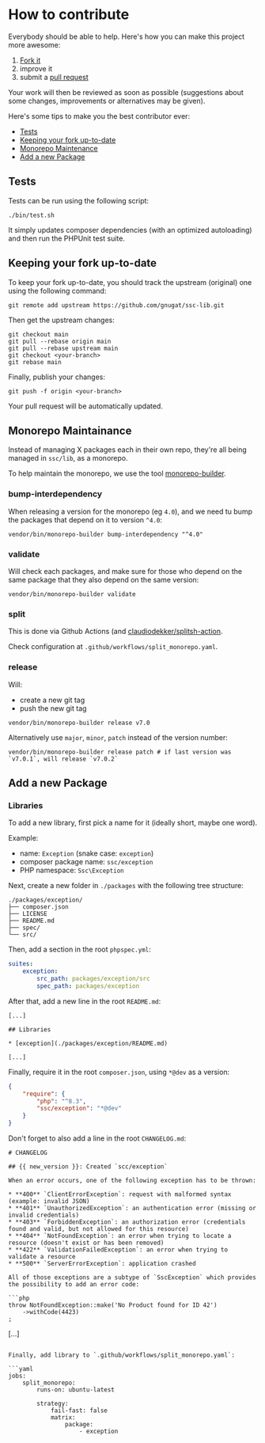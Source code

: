 # How to contribute

Everybody should be able to help. Here's how you can make this project more
awesome:

1. [Fork it](https://github.com/gnugat/ssc-lib/fork_select)
2. improve it
3. submit a [pull request](https://help.github.com/articles/creating-a-pull-request)

Your work will then be reviewed as soon as possible (suggestions about some
changes, improvements or alternatives may be given).

Here's some tips to make you the best contributor ever:

* [Tests](#tests)
* [Keeping your fork up-to-date](#keeping-your-fork-up-to-date)
* [Monorepo Maintenance](#monorepo-maintainance)
* [Add a new Package](#add-a-new-package)

## Tests

Tests can be run using the following script:

```console
./bin/test.sh
```

It simply updates composer dependencies (with an optimized autoloading) and then
run the PHPUnit test suite.

## Keeping your fork up-to-date

To keep your fork up-to-date, you should track the upstream (original) one
using the following command:

```console
git remote add upstream https://github.com/gnugat/ssc-lib.git
```

Then get the upstream changes:

```console
git checkout main
git pull --rebase origin main
git pull --rebase upstream main
git checkout <your-branch>
git rebase main
```

Finally, publish your changes:

```console
git push -f origin <your-branch>
```

Your pull request will be automatically updated.

## Monorepo Maintainance

Instead of managing X packages each in their own repo, they're all being managed in `ssc/lib`, as a monorepo.

To help maintain the monorepo, we use the tool [monorepo-builder](https://github.com/symplify/monorepo-builder).

### bump-interdependency

When releasing a version for the monorepo (eg `4.0`), and we need tu bump the packages that depend on it to version `^4.0`:

```console
vendor/bin/monorepo-builder bump-interdependency "^4.0"
```

### validate

Will check each packages, and make sure for those who depend on the same package that they also depend on the same version:

```console
vendor/bin/monorepo-builder validate
```

### split

This is done via Github Actions (and [claudiodekker/splitsh-action](https://github.com/claudiodekker/splitsh-action).

Check configuration at `.github/workflows/split_monorepo.yaml`.

### release

Will:

* create a new git tag
* push the new git tag

```console
vendor/bin/monorepo-builder release v7.0
```

Alternatively use `major`, `minor`, `patch` instead of the version number:

```console
vendor/bin/monorepo-builder release patch # if last version was `v7.0.1`, will release `v7.0.2`
```

## Add a new Package

### Libraries

To add a new library, first pick a name for it (ideally short, maybe one word).

Example:

* name: `Exception` (snake case: `exception`)
* composer package name: `ssc/exception`
* PHP namespace: `Ssc\Exception`

Next, create a new folder in `./packages` with the following tree structure:

```
./packages/exception/
├── composer.json
├── LICENSE
├── README.md
├── spec/
└── src/
```

Then, add a section in the root `phpspec.yml`:

```yaml
suites:
    exception:
        src_path: packages/exception/src
        spec_path: packages/exception
```

After that, add a new line in the root `README.md`:

```
[...]

## Libraries

* [exception](./packages/exception/README.md)

[...]
```
Finally, require it in the root `composer.json`, using `*@dev` as a version:

```json
{
    "require": {
        "php": "^8.3",
        "ssc/exception": "*@dev"
    }
}
```

Don't forget to also add a line in the root `CHANGELOG.md`:

```
# CHANGELOG

## {{ new_version }}: Created `scc/exception`

When an error occurs, one of the following exception has to be thrown:

* **400** `ClientErrorException`: request with malformed syntax (example: invalid JSON)
* **401** `UnauthorizedException`: an authentication error (missing or invalid credentials)
* **403** `ForbiddenException`: an authorization error (credentials found and valid, but not allowed for this resource)
* **404** `NotFoundException`: an error when trying to locate a resource (doesn't exist or has been removed)
* **422** `ValidationFailedException`: an error when trying to validate a resource
* **500** `ServerErrorException`: application crashed

All of those exceptions are a subtype of `SscException` which provides
the possibility to add an error code:

```php
throw NotFoundException::make('No Product found for ID 42')
    ->withCode(4423)
;
```

[...]
```

Finally, add library to `.github/workflows/split_monorepo.yaml`:

```yaml
jobs:
    split_monorepo:            
        runs-on: ubuntu-latest 

        strategy:
            fail-fast: false
            matrix:
                package:
                    - exception
```
